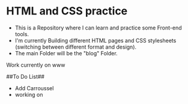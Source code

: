 # HTML and CSS practice

- This is a Repository where I can learn and practice some Front-end tools.
- I'm currently Building different HTML pages and CSS stylesheets (switching between different format and design).
- The main Folder will be the "blog" Folder.

Work currently on www

##To Do List##

- Add Carroussel
- working on 
